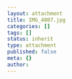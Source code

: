 ```yaml
---
layout: attachment
title: IMG_4807.jpg
categories: []
tags: []
status: inherit
type: attachment
published: false
meta: {}
author: 
---
```



